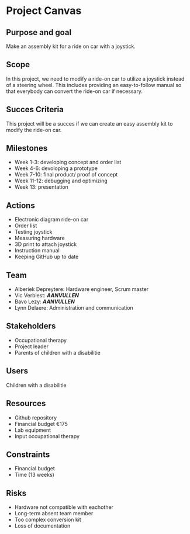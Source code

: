 # Project Canvas

## Purpose and goal

Make an assembly kit for a ride on car with a joystick.

## Scope

In this project, we need to modify a ride-on car to utilize a joystick instead of a steering wheel. This includes providing an easy-to-follow manual so that everybody can convert the ride-on car if necessary.

## Succes Criteria

This project will be a succes if we can create an easy assembly kit to modify the ride-on car.

## Milestones

- Week 1-3: developing concept and order list
- Week 4-6: devoloping a prototype
- Week 7-10: final product/ proof of concept
- Week 11-12: debugging and optimizing
- Week 13: presentation

## Actions

- Electronic diagram ride-on car
- Order list
- Testing joystick
- Measuring hardware
- 3D print to attach joystick
- Instruction manual
- Keeping GitHub up to date

## Team

- Alberiek Depreytere: Hardware engineer, Scrum master
- Vic Verbiest: ***AANVULLEN***
- Bavo Lezy: ***AANVULLEN***
- Lynn Delaere: Administration and communication

## Stakeholders

- Occupational therapy
- Project leader
- Parents of children with a disabilitie

## Users

Children with a disabilitie

## Resources

- Github repository
- Financial budget €175
- Lab equipment
- Input occupational therapy

## Constraints

- Financial budget
- Time (13 weeks)

## Risks

- Hardware not compatible with eachother
- Long-term absent team member
- Too complex conversion kit
- Loss of documentation
